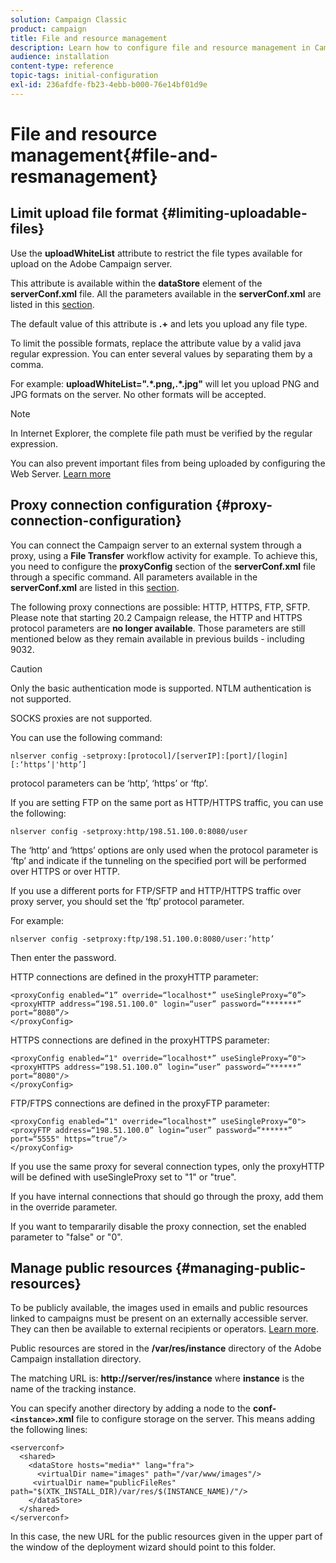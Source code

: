 ```yaml
---
solution: Campaign Classic
product: campaign
title: File and resource management
description: Learn how to configure file and resource management in Campaign
audience: installation
content-type: reference
topic-tags: initial-configuration
exl-id: 236afdfe-fb23-4ebb-b000-76e14bf01d9e
---
```

# File and resource management{#file-and-resmanagement}

## Limit upload file format {#limiting-uploadable-files}

Use the **uploadWhiteList** attribute to restrict the file types available for upload on the Adobe Campaign server.

This attribute is available within the **dataStore** element of the **serverConf.xml** file. All the parameters available in the **serverConf.xml** are listed in this [section](../../installation/using/the-server-configuration-file.md).

The default value of this attribute is **.+** and lets you upload any file type.

To limit the possible formats, replace the attribute value by a valid java regular expression. You can enter several values by separating them by a comma.

For example: **uploadWhiteList=".&#42;.png,.&#42;.jpg"** will let you upload PNG and JPG formats on the server. No other formats will be accepted.

>[!NOTE]
>
>In Internet Explorer, the complete file path must be verified by the regular expression.

You can also prevent important files from being uploaded by configuring the Web Server. [Learn more](web-server-configuration.md)

## Proxy connection configuration {#proxy-connection-configuration}

You can connect the Campaign server to an external system through a proxy, using a **File Transfer** workflow activity for example. To achieve this, you need to configure the **proxyConfig** section of the **serverConf.xml** file through a specific command. All parameters available in the **serverConf.xml** are listed in this [section](../../installation/using/the-server-configuration-file.md).

The following proxy connections are possible: HTTP, HTTPS, FTP, SFTP. Please note that starting 20.2 Campaign release, the HTTP and HTTPS protocol parameters are **no longer available**. Those parameters are still mentioned below as they remain available in previous builds - including 9032.

>[!CAUTION]
>
>Only the basic authentication mode is supported. NTLM authentication is not supported.
>
>SOCKS proxies are not supported.
>

You can use the following command:

```
nlserver config -setproxy:[protocol]/[serverIP]:[port]/[login][:‘https’|'http’]
```

protocol parameters can be ‘http’, ‘https’ or ‘ftp’.

If you are setting FTP on the same port as HTTP/HTTPS traffic, you can use the following:

```
nlserver config -setproxy:http/198.51.100.0:8080/user
```

The ‘http’ and ‘https’ options are only used when the protocol parameter is ‘ftp’ and indicate if the tunneling on the specified port will be performed over HTTPS or over HTTP.  

If you use a different ports for FTP/SFTP and HTTP/HTTPS traffic over proxy server, you should set the ‘ftp’ protocol parameter.  


For example:

```
nlserver config -setproxy:ftp/198.51.100.0:8080/user:’http’
```

Then enter the password.

HTTP connections are defined in the proxyHTTP parameter:

```
<proxyConfig enabled=“1” override=“localhost*” useSingleProxy=“0”>
<proxyHTTP address=“198.51.100.0" login=“user” password=“*******” port=“8080”/>
</proxyConfig>
```

HTTPS connections are defined in the proxyHTTPS parameter:

```
<proxyConfig enabled=“1" override=“localhost*” useSingleProxy=“0">
<proxyHTTPS address=“198.51.100.0” login=“user” password=“******” port=“8080"/>
</proxyConfig>
```

FTP/FTPS connections are defined in the proxyFTP parameter:

```
<proxyConfig enabled=“1" override=“localhost*” useSingleProxy=“0">
<proxyFTP address=“198.51.100.0” login=“user” password=“******” port=“5555" https=”true”/>
</proxyConfig>
```

If you use the same proxy for several connection types, only the proxyHTTP will be defined with useSingleProxy set to "1" or "true".

If you have internal connections that should go through the proxy, add them in the override parameter.

If you want to tempararily disable the proxy connection, set the enabled parameter to "false" or "0".

## Manage public resources {#managing-public-resources}

To be publicly available, the images used in emails and public resources linked to campaigns must be present on an externally accessible server. They can then be available to external recipients or operators. [Learn more](../../installation/using/deploying-an-instance.md#managing-public-resources).

Public resources are stored in the **/var/res/instance** directory of the Adobe Campaign installation directory.

The matching URL is: **http://server/res/instance** where **instance** is the name of the tracking instance.

You can specify another directory by adding a node to the **conf-`<instance>`.xml** file to configure storage on the server. This means adding the following lines:

```
<serverconf>
  <shared>
    <dataStore hosts="media*" lang="fra">
      <virtualDir name="images" path="/var/www/images"/>
     <virtualDir name="publicFileRes" path="$(XTK_INSTALL_DIR)/var/res/$(INSTANCE_NAME)/"/>
    </dataStore>
  </shared>
</serverconf>
```

In this case, the new URL for the public resources given in the upper part of the window of the deployment wizard should point to this folder.
